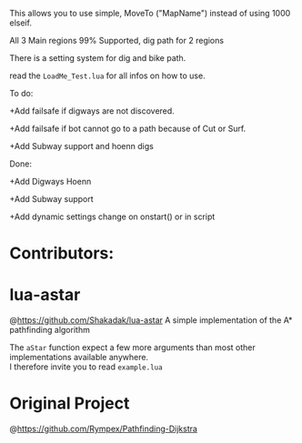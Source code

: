 This allows you to use simple, MoveTo ("MapName") instead of using 1000 elseif.

All 3 Main regions 99% Supported, dig path for 2 regions

There is a setting system for dig and bike path.

read the `LoadMe_Test.lua` for all infos on how to use.

To do:

+Add failsafe if digways are not discovered.

+Add failsafe if bot cannot go to a path because of Cut or Surf.

+Add Subway support and hoenn digs

Done:

+Add Digways Hoenn

+Add Subway support

+Add dynamic settings change on onstart() or in script

# Contributors:

# lua-astar
@https://github.com/Shakadak/lua-astar
A simple implementation of the A* pathfinding algorithm

The `aStar` function expect a few more arguments than most other implementations available anywhere.  
I therefore invite you to read `example.lua`

# Original Project
@https://github.com/Rympex/Pathfinding-Dijkstra
